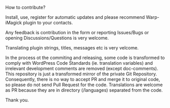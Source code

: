 How to contribute?

Install, use, register for automatic updates and please recommend Warp-iMagick plugin to your contacts.

Any feedback is contribution in the form or reporting Issues/Bugs or opening Discussions/Questions is very welcome.

Translating plugin strings, titles, messages etc is very velcome.

In the process ot the commiting and releasing, some code is transformed to comply with WordPress Code Standards (ie. translation variables) and irrelevant development comments are removed (except doc-comments). This repository is just a transformed mirror of the private Git Repository. Consequently, there is no way to accept PR and merge it to original code, so please do not send Pull Request for the code. Translations are welcome as PR because they are in directory (/languages) separated from the code.

Thank you.
